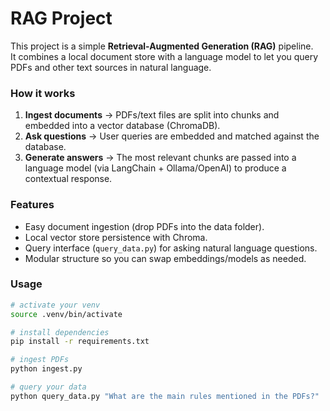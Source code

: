 # RAG Project

This project is a simple **Retrieval-Augmented Generation (RAG)** pipeline.  
It combines a local document store with a language model to let you query PDFs and other text sources in natural language.

### How it works
1. **Ingest documents** → PDFs/text files are split into chunks and embedded into a vector database (ChromaDB).  
2. **Ask questions** → User queries are embedded and matched against the database.  
3. **Generate answers** → The most relevant chunks are passed into a language model (via LangChain + Ollama/OpenAI) to produce a contextual response.

### Features
- Easy document ingestion (drop PDFs into the data folder).  
- Local vector store persistence with Chroma.  
- Query interface (`query_data.py`) for asking natural language questions.  
- Modular structure so you can swap embeddings/models as needed.

### Usage
```bash
# activate your venv
source .venv/bin/activate  

# install dependencies
pip install -r requirements.txt  

# ingest PDFs
python ingest.py  

# query your data
python query_data.py "What are the main rules mentioned in the PDFs?"
